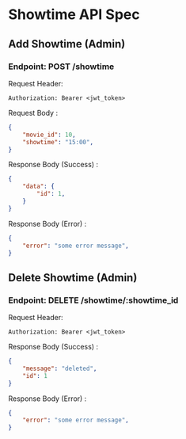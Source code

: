 # Showtime API Spec

## Add Showtime (Admin)

### Endpoint: POST /showtime

Request Header:

```
Authorization: Bearer <jwt_token>
```

Request Body :

```json
{ 
	"movie_id": 10,
    "showtime": "15:00",
}
```

Response Body (Success) :
```json
{ 
	"data": {
		"id": 1,
	}
}
```

Response Body (Error) :

```json
{ 
	"error": "some error message", 
}
```

## Delete Showtime (Admin)

### Endpoint: DELETE /showtime/:showtime_id

Request Header:

```
Authorization: Bearer <jwt_token>
```

Response Body (Success) :
```json
{ 
	"message": "deleted",
	"id": 1
}
```

Response Body (Error) :

```json
{ 
	"error": "some error message", 
}
```